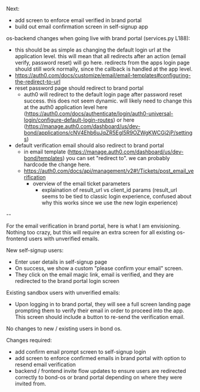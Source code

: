 Next:
- add screen to enforce email verified in brand portal
- build out email confirmation screen in self-signup app



os-backend changes when going live with brand portal (services.py L188):
- this should be as simple as changing the default login url at the application level. this will mean that all redirects after an action (email verify, password reset) will go here. redirects from the apps login page should still work normally, since the callback is handled at the app level.
- https://auth0.com/docs/customize/email/email-templates#configuring-the-redirect-to-url
- reset password page should redirect to brand portal
	- auth0 will redirect to the default login page after password reset success. this does not seem dynamic. will likely need to change this at the auth0 application level here (https://auth0.com/docs/authenticate/login/auth0-universal-login/configure-default-login-routes) or here (https://manage.auth0.com/dashboard/us/dev-bond/applications/cNV4Ehb6uJqZR5Egl5R9OZWgKWCGj2jP/settings)
- default verification email should also redirect to brand portal
	- in email template (https://manage.auth0.com/dashboard/us/dev-bond/templates) you can set "redirect to". we can probably hardcode the change here.
	- https://auth0.com/docs/api/management/v2#!/Tickets/post_email_verification
		- overview of the email ticket parameters
			- explaination of result_url vs client_id params (result_url seems to be tied to classic login experience, confused about why this works since we use the new login experience)

--


For the email verification in brand portal, here is what I am envisioning. Nothing too crazy, but this will require an extra screen for all existing os-frontend users with unverified emails.

New self-signup users:
- Enter user details in self-signup page
- On success, we show a custom "please confirm your email" screen. 
- They click on the email magic link, email is verified, and they are redirected to the brand portal login screen

Existing sandbox users with unverified emails:
- Upon logging in to brand portal, they will see a full screen landing page prompting them to verify their email in order to proceed into the app. This screen should include a button to re-send the verification email.

No changes to new / existing users in bond os.

Changes required:
- add confirm email prompt screen to self-signup login
- add screen to enforce confirmed emails in brand portal with option to resend email verification
- backend / frontend invite flow updates to ensure users are redirected correctly to bond-os or brand portal depending on where they were invited from.